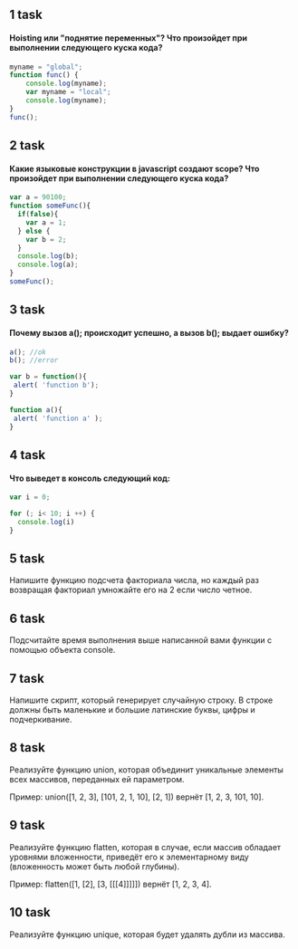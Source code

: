## 1 task 

#### Hoisting или "поднятие переменных"? Что произойдет при выполнении следующего куска кода?

```javascript
myname = "global";
function func() {
    console.log(myname);
    var myname = "local";
    console.log(myname);
}
func();
```

## 2 task 

#### Какие языковые конструкции в javascript создают scope? Что произойдет при выполнении следующего куска кода?

```javascript
var a = 90100;
function someFunc(){
  if(false){
    var a = 1;
  } else {
    var b = 2;
  }
  console.log(b);
  console.log(a);
}
someFunc();
```

## 3 task 

#### Почему вызов a(); происходит успешно, а вызов b(); выдает ошибку?

```javascript
a(); //ok
b(); //error

var b = function(){
 alert( 'function b');
}

function a(){
 alert( 'function a' );
}
```

## 4 task 

#### Что выведет в консоль следующий код:

```javascript
var i = 0;

for (; i< 10; i ++) {
  console.log(i)
}
```
## 5 task 

Напишите функцию подсчета факториала числа, но каждый раз возвращая факториал умножайте его на 2 если число четное.

## 6 task

Подсчитайте время выполнения выше написанной вами функции c помощью объекта console.

## 7 task

Напишите скрипт, который генерирует случайную строку. В строке должны быть маленькие и большие латинские буквы, цифры и подчеркивание.

## 8 task

Реализуйте функцию union, которая объединит уникальные элементы всех массивов, переданных ей параметром.

Пример: union([1, 2, 3], [101, 2, 1, 10], [2, 1]) вернёт [1, 2, 3, 101, 10].

## 9 task

Реализуйте функцию flatten, которая в случае, если массив обладает уровнями вложенности, приведёт его к элементарному виду (вложенность может быть любой глубины). 

Пример: flatten([1, [2], [3, [[[4]]]]]) вернёт [1, 2, 3, 4].

## 10 task

Реализуйте функцию unique, которая будет удалять дубли из массива.
